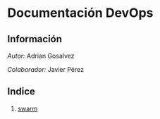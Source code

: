 # Documentación DevOps
## Información
*Autor:* Adrian Gosalvez

*Colaborador:* Javier Pérez 
## Indice
1. [swarm](https://github.com/agosalvez/devops/swarm)